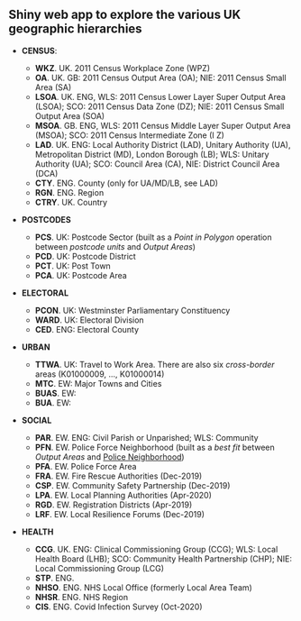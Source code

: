 ## Shiny web app to explore the various UK geographic hierarchies 

 - **CENSUS**:
   - **WKZ**.  UK.  2011 Census Workplace Zone (WPZ)
   - **OA**.   UK.  GB: 2011 Census Output Area (OA); NIE: 2011 Census Small Area (SA)
   - **LSOA**. UK.  ENG, WLS: 2011 Census Lower Layer Super Output Area (LSOA); SCO: 2011 Census Data Zone (DZ); NIE: 2011 Census Small Output Area (SOA)
   - **MSOA**. GB.  ENG, WLS: 2011 Census Middle Layer Super Output Area (MSOA); SCO: 2011 Census Intermediate Zone (I Z)
   - **LAD**.  UK.  ENG: Local Authority District (LAD), Unitary Authority (UA), Metropolitan District (MD), London Borough (LB); WLS: Unitary Authority (UA); SCO: Council Area (CA), NIE: District Council Area (DCA) 
   - **CTY**.  ENG. County (only for UA/MD/LB, see LAD)
   - **RGN**.  ENG. Region
   - **CTRY**. UK.  Country
   
 - **POSTCODES**
   - **PCS**. UK: Postcode Sector (built as a *Point in Polygon* operation between *postcode units* and *Output Areas*)
   - **PCD**. UK: Postcode District
   - **PCT**. UK: Post Town
   - **PCA**. UK: Postcode Area
   
 - **ELECTORAL**
   - **PCON**. UK:  Westminster Parliamentary Constituency
   - **WARD**. UK:  Electoral Division
   - **CED**.  ENG: Electoral County
   
 - **URBAN**
   - **TTWA**. UK:  Travel to Work Area. There are also six *cross-border* areas (K01000009, ..., K01000014)
   - **MTC**.  EW:  Major Towns and Cities
   - **BUAS**. EW:  
   - **BUA**.  EW:  
   
 - **SOCIAL**
   - **PAR**. EW. ENG: Civil Parish or Unparished; WLS: Community
   - **PFN**. EW. Police Force Neighborhood (built as a *best fit* between *Output Areas* and [Police Neighborhood]())
   - **PFA**. EW. Police Force Area
   - **FRA**. EW. Fire Rescue Authorities (Dec-2019)
   - **CSP**. EW. Community Safety Partnership (Dec-2019)
   - **LPA**. EW. Local Planning Authorities (Apr-2020)
   - **RGD**. EW. Registration Districts (Apr-2019)
   - **LRF**. EW. Local Resilience Forums (Dec-2019)
 
 - **HEALTH**
   - **CCG**.  UK.  ENG: Clinical Commissioning Group (CCG); WLS: Local Health Board (LHB); SCO: Community Health Partnership (CHP); NIE: Local Commissioning Group (LCG) 
   - **STP**.  ENG.
   - **NHSO**. ENG. NHS Local Office (formerly Local Area Team)
   - **NHSR**. ENG. NHS Region
   - **CIS**.  ENG. Covid Infection Survey (Oct-2020)

